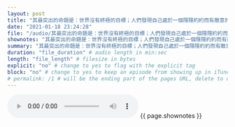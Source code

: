 ```yaml
---
layout: post
title: "其最突出的命題是：世界沒有終極的目標；人們發現自己處於一個隱隱約約而有敵意的世界中；世界讓人痛苦；人們選擇而且無法避免選擇他們的品格、目標和觀點；不選擇就是一種選擇，即是選擇了「不選擇」；世界和我們的處境的真相最清楚地反映在茫然的心理不安或恐懼的瞬間。" # quotes allow forbidden characters like the colon
date: "2021-01-18 23:24:28"
file: "/audio/其最突出的命題是：世界沒有終極的目標；人們發現自己處於一個隱隱約約而有敵意的世界中；世界讓人痛苦；人們選擇而且無法避免選擇他們的品格、目標和觀點；不選擇就是一種選擇，即是選擇了「不選擇」；世界和我們的處境的真相最清楚地反映在茫然的心理不安或恐懼的瞬間。.mp3"
shownotes: "其最突出的命題是：世界沒有終極的目標；人們發現自己處於一個隱隱約約而有敵意的世界中；世界讓人痛苦；人們選擇而且無法避免選擇他們的品格、目標和觀點；不選擇就是一種選擇，即是選擇了「不選擇」；世界和我們的處境的真相最清楚地反映在茫然的心理不安或恐懼的瞬間。"
summary: "其最突出的命題是：世界沒有終極的目標；人們發現自己處於一個隱隱約約而有敵意的世界中；世界讓人痛苦；人們選擇而且無法避免選擇他們的品格、目標和觀點；不選擇就是一種選擇，即是選擇了「不選擇」；世界和我們的處境的真相最清楚地反映在茫然的心理不安或恐懼的瞬間。"
duration: "file_duration" # audio length in min:sec
length: "file_length" # filesize in bytes
explicit: "no" # change to yes to flag with the explicit tag
block: "no" # change to yes to keep an episode from showing up in iTunes
# permalink: /1 # will be the ending part of the pages URL, delete to default to the title
---
```


<audio controls>
<source src="{{site.url}}{{site.baseurl}}{{ page.file }}" type="audio/x-mp3">
Your browser does not support the audio element.
</audio>
{{ page.shownotes }}
